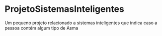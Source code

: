 # ProjetoSistemasInteligentes
Um pequeno projeto relacionado a sistemas inteligentes que indica caso a pessoa contém algum tipo de Asma 
